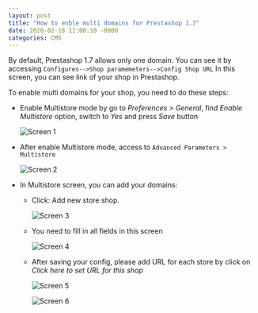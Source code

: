 ```yaml
---
layout: post
title: "How to enble multi domains for Prestashop 1.7"
date: 2020-02-18 11:00:10 -0000
categories: CMS
---
```

By default, Prestashop 1.7 allows only one domain.
You can see it by accessing `Configures-->Shop paramemeters-->Config Shop URL`
In this screen, you can see link of your shop in Prestashop.

To enable multi domains for your shop, you need to do these steps:

* Enable Multistore mode by go to *Preferences > General*, find *Enable Multistore* option, switch to *Yes* and press *Save* button

    ![Screen 1](https://www.hiddentechies.com/blog/wp-content/uploads/2018/12/enable-multistore-prestashop.png)
* After enable Multistore mode, access to `Advanced Parameters > Multistore`

    ![Screen 2](https://www.hiddentechies.com/blog/wp-content/uploads/2018/12/multistore-prestashop.png)
* In Multistore screen, you can add your domains:
    * Click: Add new store shop.

        ![Screen 3](https://www.hiddentechies.com/blog/wp-content/uploads/2018/12/add-new-shop-prestashop.png)
    * You need to fill in all fields in this screen

        ![Screen 4](https://www.hiddentechies.com/blog/wp-content/uploads/2018/12/multishop-condigure-prestashop.png)
    * After saving your config, please add URL for each store by click on *Click here to set URL for this shop*

        ![Screen 5](https://www.hiddentechies.com/blog/wp-content/uploads/2018/12/edit-multistore-url-prestashop.png)
        
        ![Screen 6](https://www.hiddentechies.com/blog/wp-content/uploads/2018/12/multistore-url-prestashop.png)
